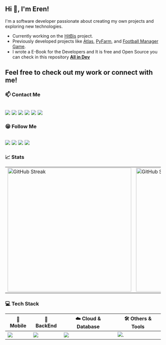 ## Hi 👋, I'm Eren!

I'm a software developer passionate about creating my own projects and exploring new technologies.
- Currently working on the [HitBis](https://github.com/ErenElagz/HitBis) project.
- Previously developed projects like [Atlas](https://github.com/ErenElagz/Atlas), [PyFarm](https://github.com/ErenElagz/PyFarm), and [Football Manager Game](https://github.com/ErenElagz/Football-Manager-Game).
- I wrote a E-Book for the Developers and It is free and Open Source you can check in this repository [**All in Dev**](https://github.com/ErenElagz/all-in-dev)

Feel free to check out my work or connect with me!
---

### 📫 Contact Me
[![](https://github.com/user-attachments/assets/04c0db58-ee12-4ba1-881d-28931b6ac1f3)](https://www.erenelagz.com)
[![](https://github.com/user-attachments/assets/bffcecb9-f76a-40f3-8649-d3ef9a0e67a8)](mailto:erenelagz@gmail.com)
[![](https://github.com/user-attachments/assets/186b5d40-723b-474b-9e05-0d67016c24bf)](https://twitter.com/erenelagz)
[![](https://github.com/user-attachments/assets/0b46fb45-a655-4476-b4f0-d45db74a3cc6)](https://www.linkedin.com/in/erenelagz)
[![](https://github.com/user-attachments/assets/f5776de2-7387-4373-b9c0-8fbd9edd05e2)](https://www.instagram.com/erenelagz)
[![](https://github.com/user-attachments/assets/885f5f3c-8d95-4663-95d0-f69766934e27)](https://discordapp.com/users/erenelagz)
---

### 😁 Follow Me
[![](https://github.com/user-attachments/assets/b467400f-064c-424a-8b61-396b5cb22fb4)](https://behance.net/ErenElagz)
[![](https://github.com/user-attachments/assets/d14ef42e-67c9-47fa-89c9-4bdfb9ce0f03)](https://dribbble.com/ErenElagz)
[![](https://github.com/user-attachments/assets/820d12e2-799f-4f53-aa31-f7c53aecbc5e)](https://www.youtube.com/@erenelagz)
[![](https://github.com/user-attachments/assets/2e2a1d90-d762-4c54-a98d-c87a7d2928c9)](https://medium.com/@ErenElagz)
---

### 📈 Stats
<table>
  <tr>
    <td>
      <img src="https://streak-stats.demolab.com?user=erenelagz&theme=github-dark&hide_border=true" alt="GitHub Streak" width="400" />
    <td>
      <img src="https://github-readme-stats.vercel.app/api?username=erenelagz&show_icons=true&theme=dark&title_color=ffffff&text_color=ffffff&bg_color=0d1117&hide_border=true&locale=en" alt="GitHub Stats" width="400" />
    </td>
  </tr>
</table>

### 💻 Tech Stack
| 📱 Mobile | 🧱 BackEnd |  ☁️ Cloud & Database | 🛠️ Others & Tools |
|-----------------------|----------------------------|------------------------|----------------------------------------------------------------------|
| [![](https://skillicons.dev/icons?i=react,androidstudio)](https://github.com/erenelagz) | [![](https://skillicons.dev/icons?i=nodejs,express,nginx)](https://skillicons.dev) | [![](https://skillicons.dev/icons?i=aws,gcp,mongodb,sqlite)](https://skillicons.dev) | ![.](https://skillicons.dev/icons?i=figma,blender,firebase,wordpress,electron,tensorflow,arduino) |


